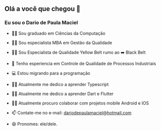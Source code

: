 ## Olá a você que chegou 👋
### Eu sou o Dario de Paula Maciel

- 🌳📜 Sou graduado em Ciências da Computação 
- 🌳📜 Sou especialista MBA em Gestão da Qualidade
- 🌳📜 Sou Especialista de Qualidade Yellow Belt  rumo ao ➡️ Black Belt
- 🍎 Tenho esperiencia em Controle de Qualidade de Processos Industriais

- 💻 Estou migrando para a programação

- 🌱🔭 Atualmente me dedico a aprender Typescript
- 🌱🔭 Atualmente me dedico a aprender Dart e Flutter
 
- 👯📱 Atualmente procuro colaborar com projetos mobile Android e IOS
- 📫 Contate-me no e-mail: dariodepaulamaciel@hotmail.com
- 😄 Pronomes: ele/dele.
